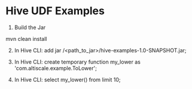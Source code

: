 # Hive UDF Examples

1. Build the Jar

mvn clean install

2. In Hive CLI: add jar /<path_to_jar>/hive-examples-1.0-SNAPSHOT.jar;

3. In Hive CLI: create temporary function my_lower as 'com.altiscale.example.ToLower';

4. In Hive CLI: select my_lower(<col>) from <table> limit 10;

